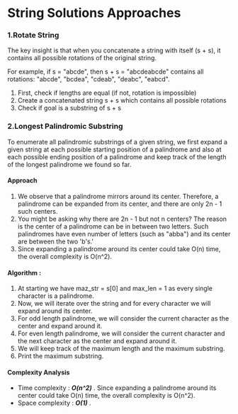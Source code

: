 # String Solutions Approaches

### 1.Rotate String

The key insight is that when you concatenate a string with itself (s + s), it contains all possible rotations of the original string.

For example, if s = "abcde", then s + s = "abcdeabcde" contains all rotations: "abcde", "bcdea", "cdeab", "deabc", "eabcd".

1. First, check if lengths are equal (if not, rotation is impossible)
2. Create a concatenated string s + s which contains all possible rotations
3. Check if goal is a substring of s + s

### 2.Longest Palindromic Substring

To enumerate all palindromic substrings of a given string, we first expand a given string at each possible starting position of a palindrome and also at each possible ending position of a palindrome and keep track of the length of the longest palindrome we found so far.

#### Approach 

1. We observe that a palindrome mirrors around its center. Therefore, a palindrome can be expanded from its center, and there are only 2n - 1 such centers.
2. You might be asking why there are 2n - 1 but not n centers? The reason is the center of a palindrome can be in between two letters. Such palindromes have even number of letters (such as "abba") and its center are between the two 'b's.'
3. Since expanding a palindrome around its center could take O(n) time, the overall complexity is O(n^2).

#### Algorithm :

1. At starting we have maz_str = s[0] and max_len = 1 as every single character is a palindrome.
2. Now, we will iterate over the string and for every character we will expand around its center.
3. For odd length palindrome, we will consider the current character as the center and expand around it.
4. For even length palindrome, we will consider the current character and the next character as the center and expand around it.
5. We will keep track of the maximum length and the maximum substring.
6. Print the maximum substring.

#### Complexity Analysis

* Time complexity :  ***O(n^2)*** . Since expanding a palindrome around its center could take O(n) time, the overall complexity is O(n^2).
* Space complexity :  ***O(1)*** .
